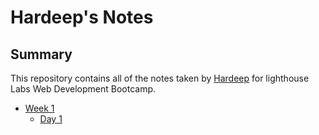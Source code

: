 # Hardeep's Notes
## Summary
This repository contains all of the notes taken by [Hardeep](https://github.com/aulakhhardeep) for lighthouse Labs Web Development Bootcamp.
* [Week 1](/Week_1)
  * [Day 1](/Week_1/Day_1)
